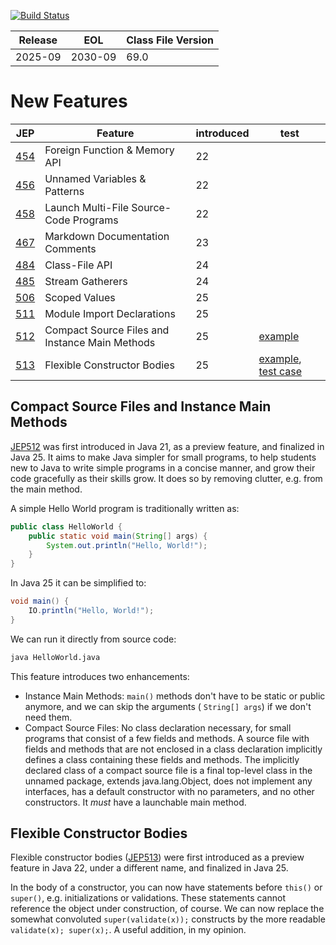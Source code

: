 [![Build Status](https://dev.azure.com/hbvk/java-test/_apis/build/status%2Fhbvk.java25?branchName=main)](https://dev.azure.com/hbvk/java-test/_build/latest?definitionId=44&branchName=main)

| Release | EOL     | Class File Version |
|---------|---------|--------------------|
| 2025-09 | 2030-09 | 69.0               |

# New Features

| JEP                                      | Feature                                        | introduced | test                                                                                                                                                         |
|------------------------------------------|------------------------------------------------|------------|--------------------------------------------------------------------------------------------------------------------------------------------------------------|
| [454](https://openjdk.java.net/jeps/454) | Foreign Function & Memory API                  | 22         |                                                                                                                                                              |
| [456](https://openjdk.java.net/jeps/456) | Unnamed Variables & Patterns                   | 22         |                                                                                                                                                              |
| [458](https://openjdk.java.net/jeps/458) | Launch Multi-File Source-Code Programs         | 22         |                                                                                                                                                              |
| [467](https://openjdk.java.net/jeps/467) | Markdown Documentation Comments                | 23         |                                                                                                                                                              |
| [484](https://openjdk.java.net/jeps/484) | Class-File API                                 | 24         |                                                                                                                                                              |
| [485](https://openjdk.java.net/jeps/485) | Stream Gatherers                               | 24         |                                                                                                                                                              |
| [506](https://openjdk.java.net/jeps/506) | Scoped Values                                  | 25         |                                                                                                                                                              |
| [511](https://openjdk.java.net/jeps/511) | Module Import Declarations                     | 25         |                                                                                                                                                              |
| [512](https://openjdk.java.net/jeps/512) | Compact Source Files and Instance Main Methods | 25         | [example](src/main/java/com/hbvk/App.java)                                                                                                                   |
| [513](https://openjdk.java.net/jeps/513) | Flexible Constructor Bodies                    | 25         | [example](src/main/java/com/hbvk/jep513/FlexibleConstructorBodies.java), [test case](src/test/java/com/hbvk/jep513/Jep513FlexibleConstructorBodiesTest.java) |

## Compact Source Files and Instance Main Methods

[JEP512](https://openjdk.java.net/jeps/512) was first introduced in Java 21, as a preview feature, and finalized in
Java 25. It aims to make Java simpler for small programs, to help students new to Java to write simple programs in a
concise manner, and grow their code gracefully as their skills grow. It does so by removing clutter, e.g. from the main
method.

A simple Hello World program is traditionally written as:

```java
public class HelloWorld {
    public static void main(String[] args) {
        System.out.println("Hello, World!");
    }
}
```

In Java 25 it can be simplified to:

```java
void main() {
    IO.println("Hello, World!");
}
```

We can run it directly from source code:

```bash
java HelloWorld.java
```

This feature introduces two enhancements:

- Instance Main Methods: `main()` methods don't have to be static or public anymore, and we can skip the arguments (
  `String[] args`) if we don't need them.
- Compact Source Files: No class declaration necessary, for small programs that consist of a few fields and methods. A
  source file with fields and methods that are not enclosed in a class declaration implicitly defines a class containing
  these fields and methods. The implicitly declared class of a compact source file is a final top-level class in the
  unnamed package, extends java.lang.Object, does not implement any interfaces, has a default constructor with no
  parameters, and no other constructors. It *must* have a launchable main method.

## Flexible Constructor Bodies

Flexible constructor bodies ([JEP513](https://openjdk.java.net/jeps/513)) were first introduced as a preview feature in
Java 22, under a different name, and finalized in Java 25.

In the body of a constructor, you can now have statements before `this()` or `super()`, e.g. initializations or
validations. These statements cannot reference the object under construction, of course. We can now replace the somewhat
convoluted `super(validate(x));` constructs by the more readable `validate(x); super(x);`. A useful addition, in my
opinion.